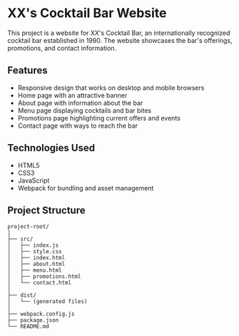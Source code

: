 # XX's Cocktail Bar Website

This project is a website for XX's Cocktail Bar, an internationally recognized cocktail bar established in 1990. The website showcases the bar's offerings, promotions, and contact information.

## Features

- Responsive design that works on desktop and mobile browsers
- Home page with an attractive banner
- About page with information about the bar
- Menu page displaying cocktails and bar bites
- Promotions page highlighting current offers and events
- Contact page with ways to reach the bar

## Technologies Used

- HTML5
- CSS3
- JavaScript
- Webpack for bundling and asset management

## Project Structure

```plaintext
project-root/
│
├── src/
│   ├── index.js
│   ├── style.css
│   ├── index.html
│   ├── about.html
│   ├── menu.html
│   ├── promotions.html
│   └── contact.html
│
├── dist/
│   └── (generated files)
│
├── webpack.config.js
├── package.json
└── README.md